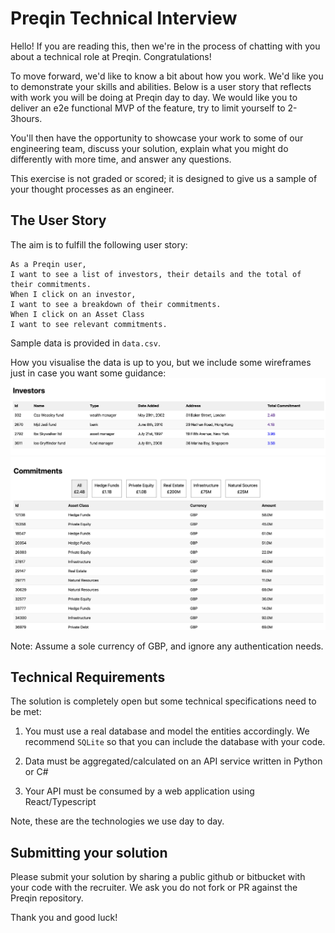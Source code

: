 # Preqin Technical Interview

Hello! If you are reading this, then we're in the process of chatting with you about a technical role at Preqin. Congratulations!

To move forward, we'd like to know a bit about how you work. We'd like you to demonstrate your skills and abilities. Below is a user story that reflects with work you will be doing at Preqin day to day. We would like you to deliver an e2e functional MVP of the feature, try to limit yourself to 2-3hours.

You'll then have the opportunity to showcase your work to some of our engineering team, discuss your solution, explain what you might do differently with more time, and answer any questions.

This exercise is not graded or scored; it is designed to give us a sample of your thought processes as an engineer.

## The User Story

The aim is to fulfill the following user story:

```
As a Preqin user,
I want to see a list of investors, their details and the total of their commitments.
When I click on an investor,
I want to see a breakdown of their commitments.
When I click on an Asset Class
I want to see relevant commitments.
```

Sample data is provided in `data.csv`. 

How you visualise the data is up to you, but we include some wireframes just in case you want some guidance: 
![Investors Listing](./wireframe-investors.png) ![Commitments Breakdown](./wireframe-investor-commitments.png)

Note: Assume a sole currency of GBP, and ignore any authentication needs.


## Technical Requirements

The solution is completely open but some technical specifications need to be met:

1. You must use a real database and model the entities accordingly. We recommend `SQLite` so that you can include the database with your code.

2. Data must be aggregated/calculated on an API service written in Python or C#

3. Your API must be consumed by a web application using React/Typescript

Note, these are the technologies we use day to day.


## Submitting your solution

Please submit your solution by sharing a public github or bitbucket with your code with the recruiter.
We ask you do not fork or PR against the Preqin repository.

Thank you and good luck!
